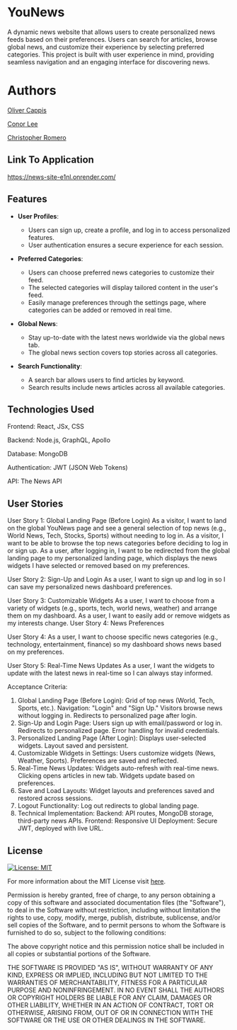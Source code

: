 # YouNews

A dynamic news website that allows users to create personalized news feeds based on their preferences. Users can search for articles, browse global news, and customize their experience by selecting preferred categories. This project is built with user experience in mind, providing seamless navigation and an engaging interface for discovering news.

# Authors
[Oliver Cappis](https://github.com/olivercappis)

[Conor Lee](https://github.com/Conorlee8)

[Christopher Romero](https://github.com/ChrisRome00)

## Link To Application
https://news-site-e1nl.onrender.com/

## Features

- **User Profiles**: 
  - Users can sign up, create a profile, and log in to access personalized features.
  - User authentication ensures a secure experience for each session.

- **Preferred Categories**:
  - Users can choose preferred news categories to customize their feed.
  - The selected categories will display tailored content in the user's feed.
  - Easily manage preferences through the settings page, where categories can be added or removed in real time.

- **Global News**: 
  - Stay up-to-date with the latest news worldwide via the global news tab.
  - The global news section covers top stories across all categories.

- **Search Functionality**:
  - A search bar allows users to find articles by keyword.
  - Search results include news articles across all available categories.

## Technologies Used

Frontend: React, JSx, CSS

Backend: Node.js, GraphQL, Apollo

Database: MongoDB

Authentication: JWT (JSON Web Tokens)

API: The News API

## User Stories

User Story 1: Global Landing Page (Before Login) As a visitor, I want to land on the global YouNews page and see a general selection of top news (e.g., World News, Tech, Stocks, Sports) without needing to log in. As a visitor, I want to be able to browse the top news categories before deciding to log in or sign up. As a user, after logging in, I want to be redirected from the global landing page to my personalized landing page, which displays the news widgets I have selected or removed based on my preferences.

User Story 2: Sign-Up and Login As a user, I want to sign up and log in so I can save my personalized news dashboard preferences.

User Story 3: Customizable Widgets As a user, I want to choose from a variety of widgets (e.g., sports, tech, world news, weather) and arrange them on my dashboard. As a user, I want to easily add or remove widgets as my interests change. User Story 4: News Preferences

User Story 4: As a user, I want to choose specific news categories (e.g., technology, entertainment, finance) so my dashboard shows news based on my preferences.

User Story 5: Real-Time News Updates As a user, I want the widgets to update with the latest news in real-time so I can always stay informed.

Acceptance Criteria:
1. Global Landing Page (Before Login):
    Grid of top news (World, Tech, Sports, etc.).
    Navigation: "Login" and "Sign Up."
    Visitors browse news without logging in.
    Redirects to personalized page after login.
2. Sign-Up and Login Page:
    Users sign up with email/password or log in.
    Redirects to personalized page.
    Error handling for invalid credentials.
3. Personalized Landing Page (After Login):
    Displays user-selected widgets.
    Layout saved and persistent.
4. Customizable Widgets in Settings:
    Users customize widgets (News, Weather, Sports).
    Preferences are saved and reflected.
5. Real-Time News Updates:
    Widgets auto-refresh with real-time news.
    Clicking opens articles in new tab.
    Widgets update based on preferences.
6. Save and Load Layouts:
    Widget layouts and preferences saved and restored across sessions.
7. Logout Functionality:
    Log out redirects to global landing page.
8. Technical Implementation:
    Backend: API routes, MongoDB storage, third-party news APIs.
    Frontend: Responsive UI
    Deployment: Secure JWT, deployed with live URL.

## License

[![License: MIT](https://img.shields.io/badge/License-MIT-yellow.svg)](https://opensource.org/licenses/MIT)

For more information about the MIT License visit [here](https://opensource.org/licenses/MIT).

Permission is hereby granted, free of charge, to any person obtaining a copy
of this software and associated documentation files (the "Software"), to deal
in the Software without restriction, including without limitation the rights
to use, copy, modify, merge, publish, distribute, sublicense, and/or sell
copies of the Software, and to permit persons to whom the Software is
furnished to do so, subject to the following conditions:

The above copyright notice and this permission notice shall be included in all
copies or substantial portions of the Software.

THE SOFTWARE IS PROVIDED "AS IS", WITHOUT WARRANTY OF ANY KIND, EXPRESS OR
IMPLIED, INCLUDING BUT NOT LIMITED TO THE WARRANTIES OF MERCHANTABILITY,
FITNESS FOR A PARTICULAR PURPOSE AND NONINFRINGEMENT. IN NO EVENT SHALL THE
AUTHORS OR COPYRIGHT HOLDERS BE LIABLE FOR ANY CLAIM, DAMAGES OR OTHER
LIABILITY, WHETHER IN AN ACTION OF CONTRACT, TORT OR OTHERWISE, ARISING FROM,
OUT OF OR IN CONNECTION WITH THE SOFTWARE OR THE USE OR OTHER DEALINGS IN THE
SOFTWARE.
